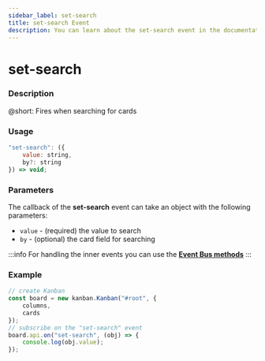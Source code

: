 ```yaml
---
sidebar_label: set-search
title: set-search Event
description: You can learn about the set-search event in the documentation of the DHTMLX JavaScript Kanban library. Browse developer guides and API reference, try out code examples and live demos, and download a free 30-day evaluation version of DHTMLX Kanban.
---
```


# set-search

### Description

@short: Fires when searching for cards

### Usage

~~~jsx {}
"set-search": ({
    value: string,
    by?: string
}) => void;
~~~

### Parameters

The callback of the **set-search** event can take an object with the following parameters:

- `value` - (required) the value to search
- `by` - (optional) the card field for searching

:::info
For handling the inner events you can use the [**Event Bus methods**](api/overview/main_overview.md/#event-bus-methods)
:::

### Example

~~~jsx {7-9}
// create Kanban
const board = new kanban.Kanban("#root", {
    columns,
    cards
});
// subscribe on the "set-search" event
board.api.on("set-search", (obj) => {
    console.log(obj.value);
});
~~~
